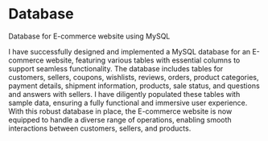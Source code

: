 # Database
Database for E-commerce website using MySQL

I have successfully designed and implemented a MySQL database for an E-commerce website, featuring various tables with essential columns to support seamless functionality. The database includes tables for customers, sellers, coupons, wishlists, reviews, orders, product categories, payment details, shipment information, products, sale status, and questions and answers with sellers. I have diligently populated these tables with sample data, ensuring a fully functional and immersive user experience. With this robust database in place, the E-commerce website is now equipped to handle a diverse range of operations, enabling smooth interactions between customers, sellers, and products.
